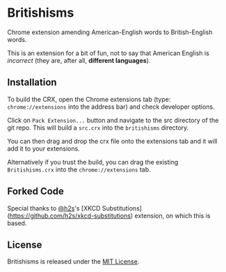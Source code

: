 Britishisms
===========

Chrome extension amending American-English words to British-English words.

This is an extension for a bit of fun, not to say that American English is 
*incorrect* (they are, after all, **different languages**).


Installation
------------

To build the CRX, open the Chrome extensions tab (type: `chrome://extensions` 
into the address bar) and check developer options.

Click on `Pack Extension...` button and navigate to the src directory of the 
git repo. This will build a `src.crx` into the `britishisms` directory.

You can then drag and drop the crx file onto the extensions tab and it will 
add it to your extensions.

Alternatively if you trust the build, you can drag the existing 
`Britishisms.crx` into the `chrome://extensions` tab.


Forked Code
------------

Special thanks to [@h2s](https://github.com/h2s/)'s [XKCD Substitutions]
(https://github.com/h2s/xkcd-substitutions) extension, on which this is based.

License
-------

Britishisms is released under the <a href="http://www.opensource.org/licenses/MIT" target = "_blank">MIT License</a>.

